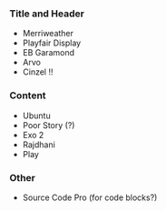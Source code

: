 ### Title and Header

- Merriweather
- Playfair Display
- EB Garamond
- Arvo
- Cinzel !!

### Content

- Ubuntu
- Poor Story (?)
- Exo 2
- Rajdhani
- Play

### Other

- Source Code Pro (for code blocks?)
